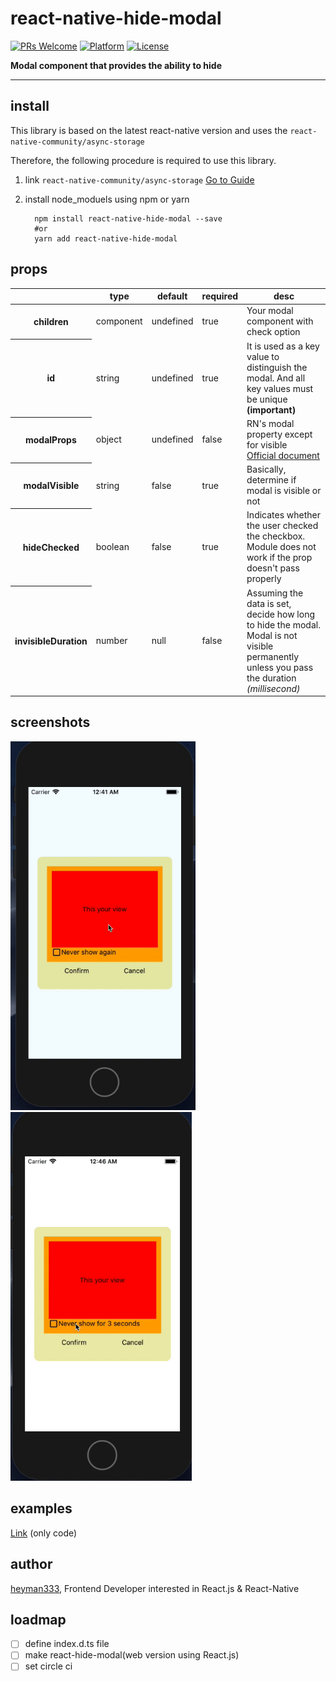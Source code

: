 # react-native-hide-modal

[![PRs Welcome](https://img.shields.io/badge/PRs-Welcome-brightgreen.svg)](https://github.com/heyman333/react-native-responsive-fontSize/pulls)
[![Platform](https://img.shields.io/badge/platform-react--native-lightgrey.svg)](http://facebook.github.io/react-native/)
[![License](https://img.shields.io/badge/license-MIT-blue.svg)](https://github.com/heyman333/react-native-responsive-fontSize/blob/master/LICENSE)

<strong>Modal component that provides the ability to hide</strong>

<hr />

## install

This library is based on the latest react-native version and uses the `react-native-community/async-storage`

Therefore, the following procedure is required to use this library.

1. link `react-native-community/async-storage` [Go to Guide](https://github.com/react-native-community/async-storage/tree/LEGACY#getting-started)

2. install node_moduels using npm or yarn
   ```shell
     npm install react-native-hide-modal --save
     #or
     yarn add react-native-hide-modal
   ```

## props

<table>
      <thead>
        <tr>
          <th></th>
          <th>type</th>
          <th>default</th>
          <th>required</th>
          <th>desc</th>
        </tr>
      </thead>
      <tbody>
        <tr>
          <th>children</th>
          <td>component</td>
          <td>undefined</td>
          <td>true</td>
          <td>Your modal component with check option</td>
        </tr>
        <tr>
          <th>id</th>
          <td>string</td>
          <td>undefined</td>
          <td>true</td>
          <td>It is used as a key value to distinguish the modal. And all key values must be unique <strong>(important)</strong></td>
        </tr>
        <tr>
          <th>modalProps</th>
          <td>object</td>
          <td>undefined</td>
          <td>false</td>
          <td>RN's modal property except for visible
            <br/>
            <a href="https://facebook.github.io/react-native/docs/modal#props-1" target="_blank">Official document</a>
          </td>
        </tr>
        <tr>
          <th>modalVisible</th>
          <td>string</td>
          <td>false</td>
          <td>true</td>
          <td>Basically, determine if modal is visible or not</td>
        </tr>
        <tr>
          <th>hideChecked</th>
          <td>boolean</td>
          <td>false</td>
          <td>true</td>
          <td>Indicates whether the user checked the checkbox.
Module does not work if the prop doesn't pass properly</td>
        </tr>
        <tr>
          <th>invisibleDuration</th>
          <td>number</td>
          <td>null</td>
          <td>false</td>
          <td>Assuming the data is set, decide how long to hide the modal. Modal is not visible permanently unless you pass the duration <i>(millisecond)</i></td>
        </tr>
      </tbody>
</table>

## screenshots

<img src="img/default.gif" alt="screenshot1" height="590" />
<img src="img/withInvisibleDuration.gif" alt="screenshot1" height="590"/>

## examples

[Link](https://github.com/heyman333/react-native-hide-modal/blob/master/examples/App.js) (only code)

## author

[heyman333](https://github.com/heyman333), Frontend Developer interested in React.js & React-Native

## loadmap

- [ ] define index.d.ts file
- [ ] make react-hide-modal(web version using React.js)
- [ ] set circle ci
